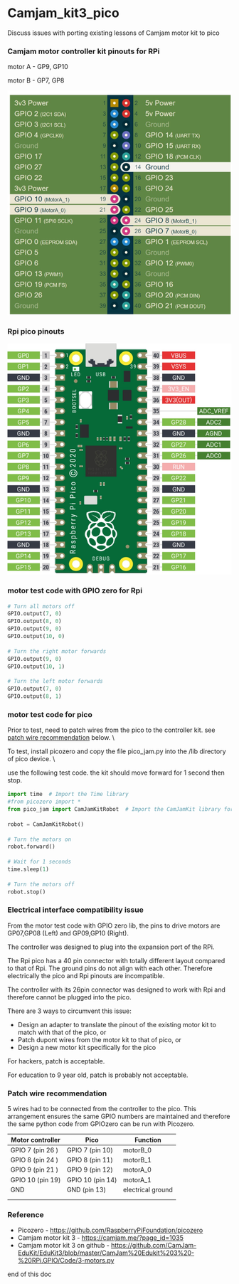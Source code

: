 # Camjam_kit3_pico
Discuss issues with porting existing lessons of Camjam motor kit to pico

### Camjam motor controller kit pinouts for RPi

motor A - GP9, GP10

 motor B - GP7, GP8



![](./20230819_camjam_kit3.jpg)

### Rpi pico pinouts

![](./20230819_pico_pinout.jpg)


### motor test code with GPIO zero for Rpi

```python
# Turn all motors off
GPIO.output(7, 0)
GPIO.output(8, 0)
GPIO.output(9, 0)
GPIO.output(10, 0)

# Turn the right motor forwards
GPIO.output(9, 0)
GPIO.output(10, 1)

# Turn the left motor forwards
GPIO.output(7, 0)
GPIO.output(8, 1)
```


### motor test code for pico

Prior to test, need to patch wires from the pico to the controller kit. see [patch wire recommendation](#Patch-wire-recommendation) below. \

To test, install picozero and copy the file pico_jam.py into the /lib directory of pico device. \

use the following test code. the kit should move forward for 1 second then stop. 

```python
import time  # Import the Time library
#from picozero import *
from pico_jam import CamJamKitRobot  # Import the CamJamKit library for pico 

robot = CamJamKitRobot()

# Turn the motors on
robot.forward()

# Wait for 1 seconds
time.sleep(1)

# Turn the motors off
robot.stop()

```

### Electrical interface compatibility issue

From the motor test code with GPIO zero lib, the pins to drive motors are  GP07,GP08 (Left) and GP09,GP10 (Right).

The controller was designed to plug into the expansion port of the RPi.

The Rpi pico has a 40 pin connector with totally different layout compared to that of Rpi. The ground pins do not align with each other. Therefore electrically the pico and Rpi pinouts are incompatible.

The controller with its 26pin connector was designed to work with Rpi and therefore cannot be plugged into the pico.

There are 3 ways to circumvent this issue:

* Design an adapter to translate the pinout of the existing motor kit to match with that of the pico, or
* Patch dupont wires from the motor kit to that of pico, or
* Design a new motor kit specifically for the pico



For hackers, patch is acceptable.

For education to 9 year old, patch is probably not acceptable.

 

### Patch wire recommendation

5 wires had to be connected from the controller to the pico. This arrangement ensures the same GPIO numbers are maintained and therefore the same python code from GPIOzero can be run with Picozero.

| Motor controller | Pico              | Function          |
| ---------------- | ----------------- | ----------------- |
| GPIO 7 (pin 26 ) | GPIO 7  (pin 10)  | motorB_0          |
| GPIO 8 (pin 24 ) | GPIO 8   (pin 11) | motorB_1          |
| GPIO 9 (pin 21 ) | GPIO 9  (pin 12)  | motorA_0          |
| GPIO 10 (pin 19) | GPIO 10 (pin 14)  | motorA_1          |
| GND              | GND  (pin 13)     | electrical ground |
|                  |                   |                   |
|                  |                   |                   |



### Reference

* Picozero - https://github.com/RaspberryPiFoundation/picozero
* Camjam motor kit 3 - https://camjam.me/?page_id=1035
* Camjam motor kit 3 on github - https://github.com/CamJam-EduKit/EduKit3/blob/master/CamJam%20Edukit%203%20-%20RPi.GPIO/Code/3-motors.py



end of this doc

